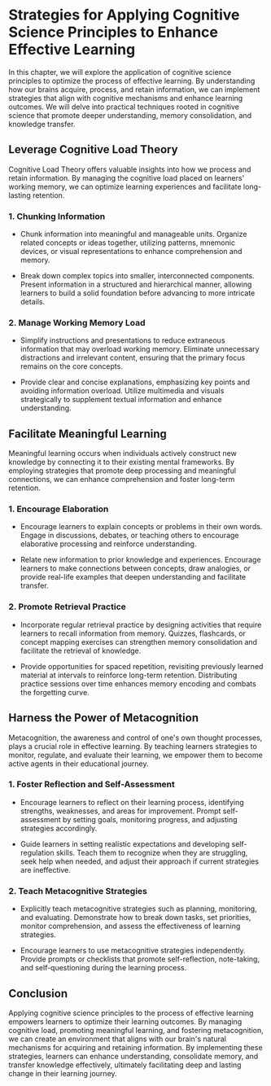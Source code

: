 Strategies for Applying Cognitive Science Principles to Enhance Effective Learning
=============================================================================================

In this chapter, we will explore the application of cognitive science principles to optimize the process of effective learning. By understanding how our brains acquire, process, and retain information, we can implement strategies that align with cognitive mechanisms and enhance learning outcomes. We will delve into practical techniques rooted in cognitive science that promote deeper understanding, memory consolidation, and knowledge transfer.

**Leverage Cognitive Load Theory**
----------------------------------

Cognitive Load Theory offers valuable insights into how we process and retain information. By managing the cognitive load placed on learners' working memory, we can optimize learning experiences and facilitate long-lasting retention.

### **1. Chunking Information**

* Chunk information into meaningful and manageable units. Organize related concepts or ideas together, utilizing patterns, mnemonic devices, or visual representations to enhance comprehension and memory.

* Break down complex topics into smaller, interconnected components. Present information in a structured and hierarchical manner, allowing learners to build a solid foundation before advancing to more intricate details.

### **2. Manage Working Memory Load**

* Simplify instructions and presentations to reduce extraneous information that may overload working memory. Eliminate unnecessary distractions and irrelevant content, ensuring that the primary focus remains on the core concepts.

* Provide clear and concise explanations, emphasizing key points and avoiding information overload. Utilize multimedia and visuals strategically to supplement textual information and enhance understanding.

**Facilitate Meaningful Learning**
----------------------------------

Meaningful learning occurs when individuals actively construct new knowledge by connecting it to their existing mental frameworks. By employing strategies that promote deep processing and meaningful connections, we can enhance comprehension and foster long-term retention.

### **1. Encourage Elaboration**

* Encourage learners to explain concepts or problems in their own words. Engage in discussions, debates, or teaching others to encourage elaborative processing and reinforce understanding.

* Relate new information to prior knowledge and experiences. Encourage learners to make connections between concepts, draw analogies, or provide real-life examples that deepen understanding and facilitate transfer.

### **2. Promote Retrieval Practice**

* Incorporate regular retrieval practice by designing activities that require learners to recall information from memory. Quizzes, flashcards, or concept mapping exercises can strengthen memory consolidation and facilitate the retrieval of knowledge.

* Provide opportunities for spaced repetition, revisiting previously learned material at intervals to reinforce long-term retention. Distributing practice sessions over time enhances memory encoding and combats the forgetting curve.

**Harness the Power of Metacognition**
--------------------------------------

Metacognition, the awareness and control of one's own thought processes, plays a crucial role in effective learning. By teaching learners strategies to monitor, regulate, and evaluate their learning, we empower them to become active agents in their educational journey.

### **1. Foster Reflection and Self-Assessment**

* Encourage learners to reflect on their learning process, identifying strengths, weaknesses, and areas for improvement. Prompt self-assessment by setting goals, monitoring progress, and adjusting strategies accordingly.

* Guide learners in setting realistic expectations and developing self-regulation skills. Teach them to recognize when they are struggling, seek help when needed, and adjust their approach if current strategies are ineffective.

### **2. Teach Metacognitive Strategies**

* Explicitly teach metacognitive strategies such as planning, monitoring, and evaluating. Demonstrate how to break down tasks, set priorities, monitor comprehension, and assess the effectiveness of learning strategies.

* Encourage learners to use metacognitive strategies independently. Provide prompts or checklists that promote self-reflection, note-taking, and self-questioning during the learning process.

**Conclusion**
--------------

Applying cognitive science principles to the process of effective learning empowers learners to optimize their learning outcomes. By managing cognitive load, promoting meaningful learning, and fostering metacognition, we can create an environment that aligns with our brain's natural mechanisms for acquiring and retaining information. By implementing these strategies, learners can enhance understanding, consolidate memory, and transfer knowledge effectively, ultimately facilitating deep and lasting change in their learning journey.
